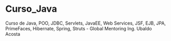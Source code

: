 # Curso_Java
Curso de Java, POO, JDBC, Servlets, JavaEE, Web Services, JSF, EJB, JPA, PrimeFaces, Hibernate, Spring, Struts - Global Mentoring Ing. Ubaldo Acosta
